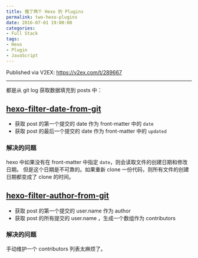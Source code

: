 ```yaml
---
title: 撸了两个 Hexo 的 Plugins
permalink: two-hexo-plugins
date: 2016-07-01 19:00:00
categories:
- Full Stack
tags:
- Hexo
- Plugin
- JavaScript
---
```


Published via V2EX: https://v2ex.com/t/289667

---

都是从 git log 获取数据填充到 posts 中：

## [hexo-filter-date-from-git]( https://github.com/xcatliu/hexo-filter-date-from-git)

- 获取 post 的第一个提交的 date 作为 front-matter 中的 `date`
- 获取 post 的最后一个提交的 date 作为 front-matter 中的 `updated`

### 解决的问题

hexo 中如果没有在 front-matter 中指定 `date`，则会读取文件的创建日期和修改日期。
但是这个日期是不可靠的。如果重新 clone 一份代码，则所有文件的创建日期都变成了 clone 的时间。

## [hexo-filter-author-from-git]( https://github.com/xcatliu/hexo-filter-author-from-git)

- 获取 post 的第一个提交的 user.name 作为 author
- 获取 post 的所有提交的 user.name ，生成一个数组作为 contributors

### 解决的问题

手动维护一个 contributors 列表太麻烦了。
